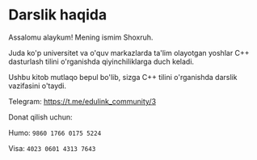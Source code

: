 <h1>Darslik haqida</h1>

Assalomu alaykum! Mening ismim Shoxruh.

Juda ko'p universitet va o'quv markazlarda ta'lim olayotgan yoshlar C++ dasturlash tilini o'rganishda qiyinchiliklarga duch keladi.

Ushbu kitob mutlaqo bepul bo'lib, sizga C++ tilini o'rganishda darslik vazifasini o'taydi.

Telegram: https://t.me/edulink_community/3

Donat qilish uchun:

Humo: <code>9860 1766 0175 5224</code>

Visa: <code>4023 0601 4313 7643</code>
